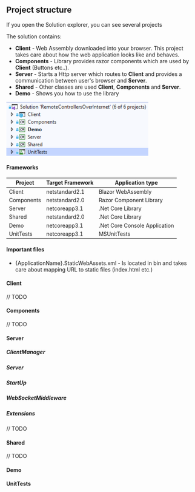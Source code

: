 ## Project structure

If you open the Solution explorer, you can see several projects 

The solution contains:

- **Client** - Web Assembly downloaded into your browser. This project takes care about how the web application looks like and behaves.
- **Components** - Library provides razor components which are used by **Client** (Buttons etc..).
- **Server** - Starts a Http server which routes to **Client** and provides a communication between user's browser and **Server**. 
- **Shared** - Other classes are used **Client**, **Components** and **Server**.
- **Demo** - Shows you how to use the library

<img src="SolutionStructure.png" alt="SolutionStructure" style="zoom:110%;" />

#### Frameworks

| Project    | Target Framework | Application type              |
| ---------- | ---------------- | ----------------------------- |
| Client     | netstandard2.1   | Blazor WebAssembly            |
| Components | netstandard2.0   | Razor Component Library       |
| Server     | netcoreapp3.1    | .Net Core Library             |
| Shared     | netstandard2.0   | .Net Core Library             |
| Demo       | netcoreapp3.1    | .Net Core Console Application |
| UnitTests  | netcoreapp3.1    | MSUnitTests                   |

#### Important files

- {ApplicationName}.StaticWebAssets.xml - Is located in bin and takes care about mapping URL to static files (index.html etc.) 

#### Client

// TODO

#### Components

// TODO

#### Server

##### ClientManager

##### Server

##### StartUp

##### WebSocketMiddleware

##### Extensions

// TODO

#### Shared

// TODO

#### Demo

#### UnitTests